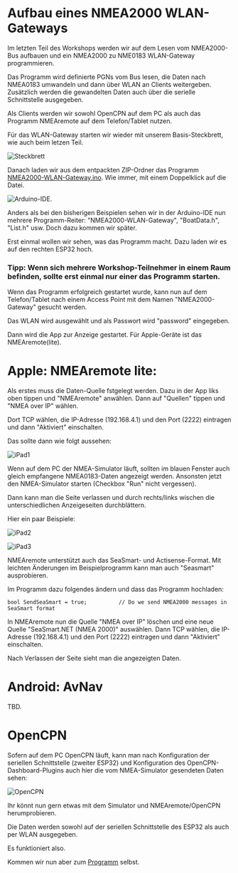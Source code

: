 # Aufbau eines NMEA2000 WLAN-Gateways

Im letzten Teil des Workshops werden wir auf dem Lesen vom NMEA2000-Bus aufbauen und ein NMEA2000 zu NME0183 WLAN-Gateway programmieren.

Das Programm wird definierte PGNs vom Bus lesen, die Daten nach NMEA0183 umwandeln und dann über WLAN an Clients weitergeben. Zusätzlich werden die gewandelten Daten auch über die serielle Schnittstelle ausgegeben.

Als Clients werden wir sowohl OpenCPN auf dem PC als auch das Programm NMEAremote auf dem Telefon/Tablet nutzen.

Für das WLAN-Gateway starten wir wieder mit unserem Basis-Steckbrett, wie auch beim letzen Teil.

![Steckbrett](https://github.com/AK-Homberger/NMEA2000-Workshop/blob/main/Bilder/NMEA2000-Basis_Steckplatine.png)

Danach laden wir aus dem entpackten ZIP-Ordner das Programm [NMEA2000-WLAN-Gateway.ino](https://github.com/AK-Homberger/NMEA2000-Workshop/blob/main/NMEA2000-WLAN-Gateway/NMEA2000-WLAN-Gateway.ino). Wie immer, mit einem Doppelklick auf die Datei.

![Arduino-IDE](https://github.com/AK-Homberger/NMEA2000-Workshop/blob/main/Bilder/Arduino-IDE-GW.png).

Anders als bei den bisherigen Beispielen sehen wir in der Arduino-IDE nun mehrere Programm-Reiter: "NMEA2000-WLAN-Gateway", "BoatData.h", "List.h" usw. Doch dazu kommen wir später.

Erst einmal wollen wir sehen, was das Programm macht. Dazu laden wir es auf den rechten ESP32 hoch.

### Tipp: Wenn sich mehrere Workshop-Teilnehmer in einem Raum befinden, sollte erst einmal nur einer das Programm starten.

Wenn das Programm erfolgreich gestartet wurde, kann nun auf dem Telefon/Tablet nach einem Access Point mit dem Namen "NMEA2000-Gateway" gesucht werden.

Das WLAN wird ausgewählt und als Passwort wird "password" eingegeben.

Dann wird die App zur Anzeige gestartet. Für Apple-Geräte ist das NMEAremote(lite). 

# Apple: NMEAremote lite:

Als erstes muss die Daten-Quelle fstgelegt werden. Dazu in der App liks oben tippen und "NMEAremote" anwählen. Dann auf "Quellen" tippen und "NMEA over IP" wählen.

Dort TCP wählen, die IP-Adresse (192.168.4.1) und den Port (2222) eintragen und dann "Aktiviert" einschalten.

Das sollte dann wie folgt aussehen:

![iPad1](https://github.com/AK-Homberger/NMEA2000-Workshop/blob/main/Bilder/IMG_0937.PNG)

Wenn auf dem PC der NMEA-Simulator läuft, sollten im blauen Fenster auch gleich empfangene NMEA0183-Daten angezeigt werden. Ansonsten jetzt den NMEA-Simulator starten (Checkbox "Run" nicht vergessen).

Dann kann man die Seite verlassen und durch rechts/links wischen die unterschiedlichen Anzeigeseiten durchblättern.

Hier ein paar Beispiele:

![iPad2](https://github.com/AK-Homberger/NMEA2000-Workshop/blob/main/Bilder/IMG_0938.PNG)

![iPad3](https://github.com/AK-Homberger/NMEA2000-Workshop/blob/main/Bilder/IMG_0939.PNG)

NMEAremote unterstützt auch das SeaSmart- und Actisense-Format. Mit leichten Änderungen im Beispielprogramm kann man auch "Seasmart" ausprobieren. 

Im Programm dazu folgendes ändern und dass das Programm hochladen:

```
bool SendSeaSmart = true;          // Do we send NMEA2000 messages in SeaSmart format
```

In NMEAremote nun die Quelle "NMEA over IP" löschen und eine neue Quelle "SeaSmart.NET (NMEA 2000)" auswählen. Dann TCP wählen, die IP-Adresse (192.168.4.1) und den Port (2222) eintragen und dann "Aktiviert" einschalten.

Nach Verlassen der Seite sieht man die angezeigten Daten. 

# Android: AvNav
TBD.


# OpenCPN
Sofern auf dem PC OpenCPN läuft, kann man nach Konfiguration der seriellen Schnittstelle (zweiter ESP32) und Konfiguration des OpenCPN-Dashboard-Plugins auch hier die vom NMEA-Simulator gesendeten Daten sehen:

![OpenCPN](https://github.com/AK-Homberger/NMEA2000-Workshop/blob/main/Bilder/OpenCPN.png)

Ihr könnt nun gern etwas mit dem Simulator und NMEAremote/OpenCPN herumprobieren.

Die Daten werden sowohl auf der seriellen Schnittstelle des ESP32 als auch per WLAN ausgegeben.

Es funktioniert also. 

Kommen wir nun aber zum [Programm](https://github.com/AK-Homberger/NMEA2000-Workshop/blob/main/WLAN-GW2.md) selbst.

